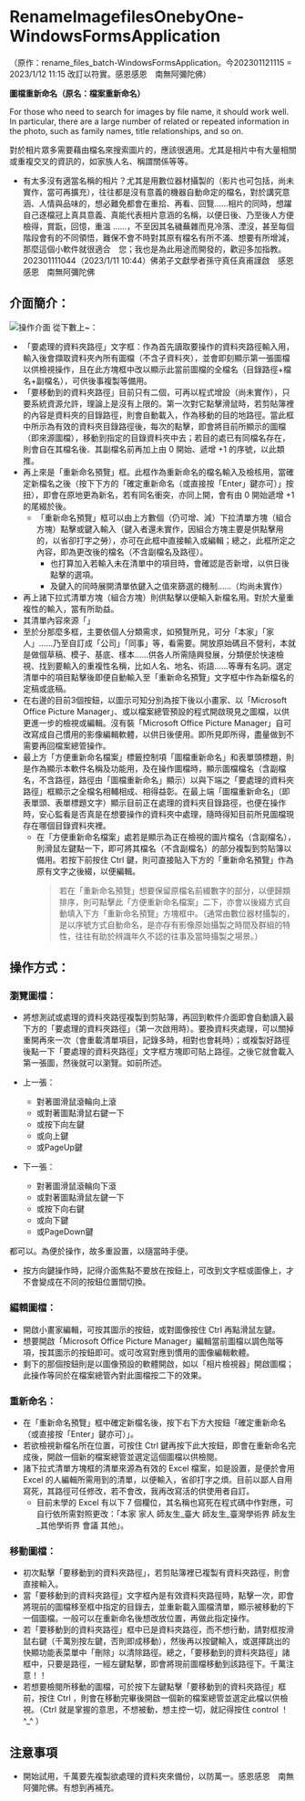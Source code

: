 # RenameImagefilesOnebyOne-WindowsFormsApplication
（原作：rename_files_batch-WindowsFormsApplication。今202301121115 = 2023/1/12 11:15 改訂以符實。感恩感恩　南無阿彌陀佛）

**圖檔重新命名（原名：檔案重新命名）**

For those who need to search for images by file name, it should work well. In particular, there are a large number of related or repeated information in the photo, such as family names, title relationships, and so on. 

對於相片眾多需要藉由檔名來搜索圖片的，應該很適用。尤其是相片中有大量相關或重複交叉的資訊的，如家族人名、稱謂關係等等。

- 有太多沒有適當名稱的相片？尤其是用數位器材攝製的（影片也可包括，尚未實作，當可再擴充），往往都是沒有意義的機器自動命定的檔名，對於講究意涵、人情與品味的，想必難免都會在重拾、再看、回覽……相片的同時，想躍自己逐檔冠上真具意義、真能代表相片意涵的名稱，以便日後、乃至後人方便檢得，賞翫，回憶，重溫 ……，不至因其名穢蕪雜而見冷落、湮沒，甚至每個階段會有的不同領悟，難保不會不時對其原有檔名有所不滿、想要有所增減，那麼這個小軟件就很適合　您；我也是為此用途而開發的，歡迎多加指教。202301111044（2023/1/11 10:44）佛弟子文獻學者孫守真任真甫謹啟　感恩感恩　南無阿彌陀佛

## 介面簡介：
![操作介面](https://raw.githubusercontent.com/oscarsun72/rename_files_batch-WindowsFormsApplication/cf4d26ef66ce60158630d72489401047aab1e209/%E3%80%8C%E5%9C%96%E6%AA%94%E9%87%8D%E6%96%B0%E5%91%BD%E5%90%8D%E3%80%8D%E4%BB%8B%E9%9D%A2%E7%B0%A1%E4%BB%8B.png.png)
  從下數上~：
- 「要處理的資料夾路徑」文字框：作為首先讀取要操作的資料夾路徑輸入用，輸入後會擷取資料夾內所有圖檔（不含子資料夾），並會即刻顯示第一張圖檔以供檢視操作，且在此方塊框中改以顯示此當前圖檔的全檔名（目錄路徑+檔名+副檔名），可供後事複製等備用。
- 「要移動到的資料夾路徑」目前只有二個，可再以程式增設（尚未實作），只要系統資源允許，理論上是沒有上限的。第一次對它點擊滑鼠時，若剪貼簿裡的內容是資料夾的目錄路徑，則會自動載入，作為移動的目的地路徑。當此框中所示為有效的資料夾目錄路徑後，每次的點擊，即會將目前所顯示的圖檔（即來源圖檔），移動到指定的目錄資料夾中去；若目的處已有同檔名存在，則會自在其檔名後、其副檔名前再加上由 0 開始、遞增 +1 的序號，以此類推。
- 再上來是「重新命名預覽」框。此框作為重新命名的檔名輸入及檢核用，當確定新檔名之後（按下下方的「確定重新命名（或直接按「Enter」鍵亦可）」按扭），即會在原地更為新名，若有同名衝突，亦同上開，會有由 0 開始遞增 +1 的尾綴於後。
  - 「重新命名預覽」框可以由上方數個（仍可增、減）下拉清單方塊（組合方塊）點擊或鍵入輸入（鍵入者還未實作，因組合方塊主要是供點擊用的，以省卻打字之勞），亦可在此框中直接輸入或編輯；總之，此框所定之內容，即為更改後的檔名（不含副檔名及路徑）。
    - 也打算加入若輸入未在清單中的項目時，會確認是否新增，以供日後點擊的選項。
    - 及鍵入的同時展開清單依鍵入之值來篩選的機制……（均尚未實作）
- 再上諸下拉式清單方塊（組合方塊）則供點擊以便輸入新檔名用。對於大量重複性的輸入，當有所助益。
- 其清單內容來源「」
- 至於分那麼多框，主要依個人分類需求，如預覽所見，可分「本家」「家人」……乃至自訂成「公司」「同事」等，看需要。開放原始碼且不營利，本就是做個草稿、模子、基底、樣本……供各人所需隨興發展，分類便於快速檢視、找到要輸入的重複性名稱，比如人名、地名、術語……等專有名詞。選定清單中的項目點擊後即便自動輸入至「重新命名預覽」文字框中作為新檔名的定稿或底稿。
- 在右邊的目前3個按鈕，以圖示可知分別為按下後以小畫家、以「Microsoft Office Picture Manager」、或以檔案總管預設的程式開啟現見之圖檔，以供更進一步的檢視或編輯。沒有裝「Microsoft Office Picture Manager」自可改寫成自己慣用的影像編輯軟體，以供日後便用。即所見即所得，盡量做到不需要再回檔案總管操作。
- 最上方「方便重新命名檔案」標籤控制項「圖檔重新命名」和表單頭標題，則是作為顯示本軟件名稱及功能用，及在操作圖檔時，顯示圖檔檔名（含副檔名，不含路徑，路徑由「圖檔重新命名」顯示）以與下端之「要處理的資料夾路徑」框顯示之全檔名相輔相成、相得益彰。在最上端「圖檔重新命名」（即表單頭、表單標題文字）顯示目前正在處理的資料夾目錄路徑，也便在操作時，安心監看是否真是在想要操作的資料夾中處理，隨時得知目前所見圖檔現存在哪個目錄資料夾裡。
  - 在「方便重新命名檔案」處若是顯示為正在檢視的圖片檔名（含副檔名），則滑鼠左鍵點一下，即可將其檔名（不含副檔名）的部分複製到剪貼簿以備用。若按下前按住 Ctrl 鍵，則可直接貼入下方的「重新命名預覽」作為原有文字之後綴，以便編輯。
    > 若在「重新命名預覽」想要保留原檔名前綴數字的部分，以便歸類排序，則可點擊此「方便重新命名檔案」二下，亦會以後綴方式自動填入下方「重新命名預覽」方塊框中。（通常由數位器材攝製的，是以序號方式自動命名，是亦存有影像原始攝製之時間及群組的特性，往往有助於辨識年久不認的往事及當時攝製之場景。）


## 操作方式：

### 瀏覽圖檔：
- 將想測試或處理的資料夾路徑複製到剪貼簿，再回到軟件介面即會自動讀入最下方的「要處理的資料夾路徑」（第一次啟用時）。要換資料夾處理，可以關掉重開再來一次（會重載清單項目，記錄多時，相對也會耗時）；或複製好路徑後點一下「要處理的資料夾路徑」文字框方塊即可貼上路徑。之後它就會載入第一張圖，然後就可以瀏覽。如前所述。
- 上一張：
  - 對著圖滑鼠滾輪向上滾
  - 或對著圖點滑鼠右鍵一下
  - 或按下向左鍵
  -  或向上鍵
  - 或PageUp鍵

- 下一張：
  - 對著圖滑鼠滾輪向下滾
  - 或對著圖點滑鼠左鍵一下
  - 或按下向右鍵
  - 或向下鍵
  - 或PageDown鍵

都可以。為便於操作，故多重設置，以隨當時手便。
- 按方向鍵操作時，記得介面焦點不要放在按鈕上，可改到文字框或圖像上，才不會變成在不同的按鈕位置間切換。
### 編輯圖檔：

- 開啟小畫家編輯，可按其圖示的按鈕，或對圖像按住 Ctrl 再點滑鼠左鍵。
- 想要開啟「Microsoft Office Picture Manager」編輯當前圖檔以調色階等項，按其圖示的按鈕即可。或可改寫對應到慣用的圖像編輯軟體。
- 剩下的那個按鈕則是以圖像預設的軟體開啟，如以「相片檢視器」開啟圖檔；此操作等同於在檔案總管內對此圖檔按二下的效果。
 
### 重新命名：
- 在「重新命名預覽」框中確定新檔名後，按下右下方大按鈕「確定重新命名（或直接按「Enter」鍵亦可）」。
- 若欲檢視新檔名所在位置，可按住 Ctrl 鍵再按下此大按鈕，即會在重新命名完成後，開啟一個新的檔案總管並選定這個圖檔以供檢閱。
- 諸下拉式清單方塊框的清單來源為有效的 Excel 檔案，如是設置，是便於會用 Excel 的人編輯所需用到的清單，以便輸入，省卻打字之煩。目前以鄙人自用寫死，其路徑可任修改，若不會改，我再改寫活的供使用者自訂。
    - 目前末學的 Excel 有以下 7 個欄位，其名稱也寫死在程式碼中作對應，可自行依所需對照更改：「本家	家人	師友生_臺大	師友生_臺灣學術界	師友生_其他學術界	會議	其他」。
 

### 移動圖檔：
- 初次點擊「要移動到的資料夾路徑」，若剪貼簿裡已複製有資料夾路徑，則會直接輸入。
- 當「要移動到的資料夾路徑」文字框內是有效資料夾路徑時，點擊一次，即會將現前的圖檔移至框中指定的目錄去，並重新載入圖檔清單，顯示被移動的下一個圖檔。一般可以在重新命名後想改放位置，再做此指定操作。
- 若「要移動到的資料夾路徑」框中已是資料夾路徑，而不想行動，請對框按滑鼠右鍵（千萬別按左鍵，否則即成移動），然後再以按鍵輸入，或選擇跳出的快顯功能表菜單中「刪除」以清除路徑。總之，「要移動到的資料夾路徑」諸框中，只要是路徑，一經左鍵點擊，即會將現前圖檔移動到該路徑下。千萬注意！！
- 若想要檢閱所移動的圖檔，可於按下左鍵點擊「要移動到的資料夾路徑」框前，按住 Ctrl ，則會在移動完畢後開啟一個新的檔案總管並選定此檔以供檢視。（Ctrl 就是掌握的意思，不想被動，想主控一切，就記得按住 control ！ ^_^ ）

## 注意事項
- 開始試用，千萬要先複製欲處理的資料夾來備份，以防萬一。感恩感恩　南無阿彌陀佛。有想到再補充。

